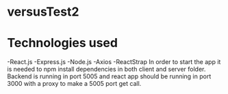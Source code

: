 # versusTest2
# Technologies used
-React.js
-Express.js
-Node.js
-Axios
-ReactStrap
In order to start the app it is needed to npm install dependencies in both client and server folder. 
Backend is running in port 5005 and react app should be running in port 3000 with a proxy to make a 5005 port get call.
